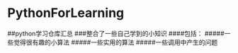 # PythonForLearning
##python学习仓库汇总
		###整合了一些自己学到的小知识
		####包括：
			#####一些觉得很有趣的小算法
			#####一些实用的算法
			#####一些调用中产生的问题